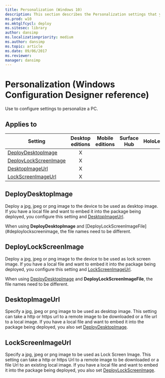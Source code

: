 ```yaml
---
title: Personalization (Windows 10)
description: This section describes the Personalization settings that you can configure in provisioning packages for Windows 10 using Windows Configuration Designer.
ms.prod: w10
ms.mktglfcycl: deploy
ms.sitesec: library
author: dansimp
ms.localizationpriority: medium
ms.author: dansimp
ms.topic: article
ms.date: 09/06/2017
ms.reviewer: 
manager: dansimp
---
```


# Personalization (Windows Configuration Designer reference)

Use to configure settings to personalize a PC.

## Applies to

| Setting   | Desktop editions | Mobile editions | Surface Hub | HoloLens | IoT Core |
| --- | :---: | :---: | :---: | :---: | :---: |
| [DeployDesktopImage](#deploydesktopimage) | X  |  |  |  |  |
| [DeployLockScreenImage](#deploylockscreenimage) | X  |  |  |  |  |
| [DesktopImageUrl](#desktopimageurl) | X  |  |  |  |  |
| [LockScreenImageUrl](#lockscreenimageurl) | X  |  |  |  |  |

## DeployDesktopImage

Deploy a jpg, jpeg or png image to the device to be used as desktop image. If you have a local file and want to embed it into the package being deployed, you configure this setting and [DesktopImageUrl](#desktopimageurl).

When using **DeployDesktopImage** and [DeployLockScreenImageFile](#deploylockscreenimage, the file names need to be different. 

## DeployLockScreenImage

Deploy a jpg, jpeg or png image to the device to be used as lock screen image. If you have a local file and want to embed it into the package being deployed, you configure this setting and [LockScreenImageUrl](#lockscreenimageurl).

When using [DeployDesktopImage](#deploydesktopimage) and **DeployLockScreenImageFile**, the file names need to be different.

## DesktopImageUrl

Specify a jpg, jpeg or png image to be used as desktop image. This setting can take a http or https url to a remote image to be downloaded or a file url to a local image. If you have a local file and want to embed it into the package being deployed, you also set [DeployDesktopImage](#deploydesktopimage).

## LockScreenImageUrl

Specify a jpg, jpeg or png image to be used as Lock Screen Image. This setting can take a http or https Url to a remote image to be downloaded or a file Url to an existing local image. If you have a local file and want to embed it into the package being deployed, you also set [DeployLockScreenImage](#deploylockscreenimage).
